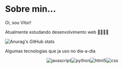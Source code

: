 # Sobre min...
Oi, sou Vitor!

Atualmente estudando desenvolvimento web 👨🏽‍💻📌

![Anurag's GitHub stats](https://github-readme-stats.vercel.app/api?username=VitorAraujo&show_icons=true&theme=dark)

Algumas tecnologias que ja uso no dia-a-dia

<div style="display: flex; justify-content: center" > <br>
  <img alt="javascript" align="center" src="https://img.shields.io/badge/JavaScript-F7DF1E?style=for-the-badge&logo=javascript&logoColor=black">
  <img src="https://img.shields.io/badge/Python-3776AB?style=for-the-badge&logo=python&logoColor=white" alt="python" align="center">
  <img src="https://img.shields.io/badge/HTML5-E34F26?style=for-the-badge&logo=html5&logoColor=white" alt="html5" align="center">
  <img src="https://img.shields.io/badge/CSS3-1572B6?style=for-the-badge&logo=css3&logoColor=white" alt="css" align="center">
</div>

